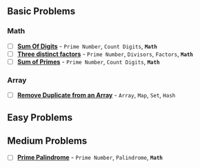 ## Basic Problems

### Math

- [ ] [**Sum Of Digits**](https://www.geeksforgeeks.org/problems/sum-of-digits-prime-non-prime1935/1?page=1&category=Prime%20Number&sortBy=difficulty) - `Prime Number`, `Count Digits`, **`Math`**
- [ ] [**Three distinct factors**](https://www.geeksforgeeks.org/problems/three-distinct-factors5613/1?page=1&category=Prime%20Number&sortBy=difficulty) - `Prime Number`, `Divisors`, `Factors`, **`Math`**
- [ ] [**Sum of Primes**](https://www.geeksforgeeks.org/problems/sum-of-primes0042/1?page=1&category=Prime%20Number&sortBy=difficulty) - `Prime Number`, `Count Digits`, **`Math`**

### Array

- [ ] [**Remove Duplicate from an Array**](https://www.geeksforgeeks.org/problems/remove-duplicates-in-small-prime-array/1?page=1&category=Prime%20Number&sortBy=difficulty) - `Array`, `Map`, `Set`, `Hash`

## Easy Problems

## Medium Problems

- [ ] [**Prime Palindrome**](https://leetcode.com/problems/prime-palindrome/submissions/1720723499/) - `Prime Number`, `Palindrome`, **`Math`**
